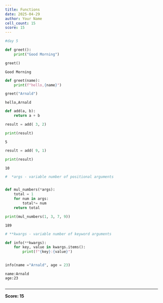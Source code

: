 ```yaml
---
title: Functions
date: 2025-04-29
author: Your Name
cell_count: 15
score: 15
---
```


```python
#day 5
```


```python
def greet():
    print("Good Morning")
```


```python
greet()
```

    Good Morning



```python
def greet(name):
    print(f"hello,{name}")
```


```python
greet("Arnald")
```

    hello,Arnald



```python
def add(a, b):
    return a + b
```


```python
result = add( 3, 2)
```


```python
print(result)
```

    5



```python
result = add( 9, 1)
```


```python
print(result)
```

    10



```python
#  *args - variable number of positional arguments


def mul_numbers(*args):
    total = 1
    for num in args:
        total*= num
    return total

```


```python
print(mul_numbers(1, 3, 7, 9))
```

    189



```python
# **kwargs - variable number of keyword arguments

def info(**kwargs):
    for key, value in kwargs.items():
        print(f"{key}:{value}")
        
```


```python
info(name ="Arnald", age = 23)
```

    name:Arnald
    age:23



```python

```


---
**Score: 15**